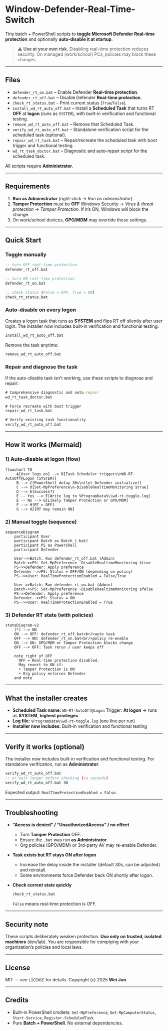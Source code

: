 # Window-Defender-Real-Time-Switch

Tiny batch + PowerShell scripts to **toggle Microsoft Defender Real-time protection** and optionally **auto-disable it at startup**.

> ⚠️ **Use at your own risk.** Disabling real-time protection reduces security. On managed (work/school) PCs, policies may block these changes.

---

## Files

* `defender_rt_on.bat` – Enable Defender **Real-time protection**.
* `defender_rt_off.bat` – Disable Defender **Real-time protection**.
* `check_rt_status.bat` – Print current status (`True`/`False`).
* `install_wd_rt_auto_off.bat` – Install a **Scheduled Task** that turns RT **OFF** at **logon** (runs as `SYSTEM`), with built-in verification and functional testing.
* `remove_wd_rt_auto_off.bat` – Remove that Scheduled Task.
* `verify_wd_rt_auto_off.bat` – Standalone verification script for the scheduled task (optional).
* `repair_wd_rt_task.bat` – Repair/recreate the scheduled task with boot trigger and functional testing.
* `wd_rt_task_doctor.bat` – Diagnostic and auto-repair script for the scheduled task.

All scripts require **Administrator**.

---

## Requirements

1. **Run as Administrator** (right-click → *Run as administrator*).
2. **Tamper Protection** must be **OFF**
   Windows Security → *Virus & threat protection* → *Tamper Protection*.
   If it’s ON, Windows will block the change.
3. On work/school devices, **GPO/MDM** may override these settings.

---

## Quick Start

### Toggle manually

```bat
:: turn OFF real-time protection
defender_rt_off.bat

:: turn ON real-time protection
defender_rt_on.bat

:: check status (False = OFF, True = ON)
check_rt_status.bat
```

### Auto-disable on every logon

Creates a logon task that runs as **SYSTEM** and flips RT off silently after user login. The installer now includes built-in verification and functional testing.

```bat
install_wd_rt_auto_off.bat
```

Remove the task anytime:

```bat
remove_wd_rt_auto_off.bat
```

### Repair and diagnose the task

If the auto-disable task isn't working, use these scripts to diagnose and repair:

```bat
# Comprehensive diagnostic and auto-repair
wd_rt_task_doctor.bat

# Force recreate with boot trigger
repair_wd_rt_task.bat

# Verify existing task functionality
verify_wd_rt_auto_off.bat
```

---

## How it works (Mermaid)

### 1) Auto-disable at logon (flow)

```mermaid
flowchart TD
     A[User logs on] --> B[Task Scheduler triggers\nWD-RT-AutoOff@Logon (SYSTEM)]
     B --> C[PowerShell delay 30s\n(let Defender initialize)]
     C --> D[Set-MpPreference\n-DisableRealtimeMonitoring $true]
     D --> E{Success?}
     E -- Yes --> F[Write log to %ProgramData%\\wd-rt-toggle.log]
     E -- No --> G[Likely Tamper Protection or GPO/MDM]
     F --> H[RT = OFF]
     G --> H2[RT may remain ON]
```

### 2) Manual toggle (sequence)

```mermaid
sequenceDiagram
    participant User
    participant Batch as Batch (.bat)
    participant PS as PowerShell
    participant Defender

    User->>Batch: Run defender_rt_off.bat (Admin)
    Batch->>PS: Set-MpPreference -DisableRealtimeMonitoring $true
    PS->>Defender: Apply preference
    Defender-->>PS: Status = OFF/ON (depending on policy)
    PS-->>User: RealTimeProtectionEnabled = False/True

    User->>Batch: Run defender_rt_on.bat (Admin)
    Batch->>PS: Set-MpPreference -DisableRealtimeMonitoring $false
    PS->>Defender: Apply preference
    Defender-->>PS: Status = ON
    PS-->>User: RealTimeProtectionEnabled = True
```

### 3) Defender RT state (with policies)

```mermaid
stateDiagram-v2
    [*] --> ON
    ON --> OFF: defender_rt_off.bat<br/>auto task
    OFF --> ON: defender_rt_on.bat<br/>policy re-enable
    ON --> ON: GPO/MDM or Tamper Protection blocks change
    OFF --> OFF: Task rerun / user keeps off

    note right of OFF
      OFF = Real-time protection disabled.
      May revert to ON if:
      • Tamper Protection is ON
      • Org policy enforces Defender
    end note
```

---

## What the installer creates

* **Scheduled Task name:** `WD-RT-AutoOff@Logon`
  Trigger: **At logon** → runs as **SYSTEM**, **highest privileges**
* **Log file:** `%ProgramData%\wd-rt-toggle.log` (one line per run)
* **Installer now includes:** Built-in verification and functional testing

---

## Verify it works (optional)

The installer now includes built-in verification and functional testing. For standalone verification, run as **Administrator**:

```bat
verify_wd_rt_auto_off.bat
:: or wait longer before checking (in seconds)
verify_wd_rt_auto_off.bat 30
```

Expected output: `RealTimeProtectionEnabled = False`.

---

## Troubleshooting

* **“Access is denied” / “UnauthorizedAccess” / no effect**

  * Turn **Tamper Protection** OFF.
  * Ensure the `.bat` was run **as Administrator**.
  * Org policies (GPO/MDM) or 3rd-party AV may re-enable Defender.

* **Task exists but RT stays ON after logon**

  * Increase the delay inside the installer (default 30s, can be adjusted) and reinstall.
  * Some environments force Defender back ON shortly after logon.

* **Check current state quickly**

  ```bat
  check_rt_status.bat
  ```

  `False` means real-time protection is OFF.

---

## Security note

These scripts deliberately weaken protection. **Use only on trusted, isolated machines** (dev/lab). You are responsible for complying with your organization’s policies and local laws.

---

## License

MIT — see `LICENSE` for details.
Copyright (c) 2025 **Wei Jun**

---

## Credits

* Built-in PowerShell cmdlets: `Set-MpPreference`, `Get-MpComputerStatus`, `Start-Service`, `Register-ScheduledTask`.
* Pure **Batch + PowerShell**. No external dependencies.
